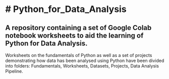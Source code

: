 # # Python_for_Data_Analysis
## A repository containing a set of Google Colab notebook worksheets to aid the learning of Python for Data Analysis. 
Worksheets on the fundamentals of Python as well as a set of projects demonstrating how data has been analysed using Python have been divided into folders: Fundamentals, Worksheets, Datasets, Projects, Data Analysis Pipeline.  